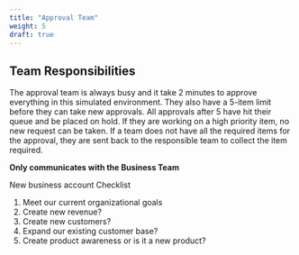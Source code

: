 ```yaml
---
title: "Approval Team"
weight: 5
draft: true
---
```


## Team Responsibilities 
The approval team is always busy and it take 2 minutes to approve everything in this simulated environment. They also have a 5-item limit before they can take new approvals. All approvals after 5 have hit their queue and be placed on hold. If they are working on a high priority item, no new request can be taken.  If a team does not have all the required items for the approval, they are sent back to the responsible team to collect the item required. 

**Only communicates with the Business Team** 

New business account Checklist 
1. Meet our current organizational goals 
2. Create new revenue?  
3. Create new customers?
4. Expand our existing customer base?  
5. Create product awareness or is it a new product? 
